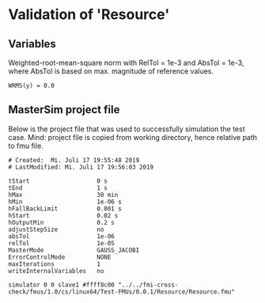 # Validation of 'Resource'

## Variables
Weighted-root-mean-square norm with RelTol = 1e-3 and AbsTol = 1e-3, where
AbsTol is based on max. magnitude of reference values.

```
WRMS(y) = 0.0
```

## MasterSim project file

Below is the project file that was used to successfully simulation the test case.
Mind: project file is copied from working directory, hence relative path to fmu file.

```
# Created:	Mi. Juli 17 19:55:48 2019
# LastModified:	Mi. Juli 17 19:56:03 2019

tStart                   0 s
tEnd                     1 s
hMax                     30 min
hMin                     1e-06 s
hFallBackLimit           0.001 s
hStart                   0.02 s
hOutputMin               0.2 s
adjustStepSize           no
absTol                   1e-06
relTol                   1e-05
MasterMode               GAUSS_JACOBI
ErrorControlMode         NONE
maxIterations            1
writeInternalVariables   no

simulator 0 0 slave1 #ffff8c00 "../../fmi-cross-check/fmus/1.0/cs/linux64/Test-FMUs/0.0.1/Resource/Resource.fmu"


```

